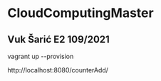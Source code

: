 # CloudComputingMaster

<h2> Vuk Šarić E2 109/2021 </h2>

<p> vagrant up --provision <p>

<p> http://localhost:8080/counterAdd/ <p>
